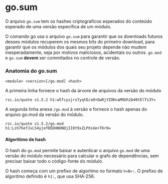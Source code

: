 # go.sum

O arquivo `go.sum` tem os hashes criptograficos esperados do conteúdo esperado de uma versão especifica de um módulo.

O comando go usa o arquivo `go.sum` para garantir que os downloads futuros desses módulos recuperem os mesmos bits do primeiro download, para garantir que os módulos dos quais seu projeto depende não mudem inesperadamente, seja por motivos maliciosos, acidentais ou outros. `go.mod` e `go.sum` **devem** ser commitados no controle de versão.

### Anatomia do go.sum

`<module> <version>[/go.mod] <hash>`  
  
A primeira linha fornece o hash da árvore de arquivos da versão do módulo

`rsc.io/quote v1.5.2 h1:w5fcysjrx7yqtD/aO+QwRjYZOKnaM9Uh2b40tElTs3Y=`  
  
A segunda linha anexa `/go.mod` à versão e fornece o hash apenas do arquivo go.mod da versão do módulo.

`rsc.io/quote v1.5.2/go.mod h1:LzX7hefJvL54yjefDEDHNONDjII0t9xZLPXsUe+TKr0=`

#### Algoritimo de hash

O hash do `go.mod` permite baixar e autenticar o arquivo `go.mod` de uma versão do módulo necessário para calcular o grafo de dependências, sem precisar baixar todo o código-fonte do módulo.

O hash começa com um prefixo de algoritmo no formato `h<N>:`. O prefixo de algoritmo definido é `h1:`, que usa SHA-256.


